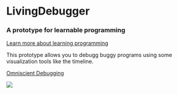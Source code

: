 LivingDebugger
==============

### A prototype for learnable programming

[Learn more about learning programming](http://worrydream.com/LearnableProgramming/)

This prototype allows you to debugg buggy programs using some
visualization tools like the timeline.

[Omniscient Debugging](http://www.lambdacs.com/debugger/)

![](//1.png)


